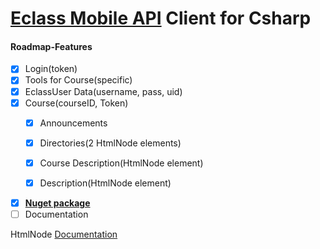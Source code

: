 # [Eclass Mobile API](https://dev.openeclass.org/projects/openeclass/wiki/%CE%A7%CF%81%CE%AE%CF%83%CE%B7_%CF%84%CE%BF%CF%85_Mobile_API) Client for Csharp
#### Roadmap-Features

- [x] Login(token)
- [x] Tools for Course(specific)
- [x] EclassUser Data(username, pass, uid)
- [x] Course(courseID, Token)
	- [x] Announcements

	- [x] Directories(2 HtmlNode elements)
    
    - [x] Course Description(HtmlNode element)
    
    - [x] Description(HtmlNode element)
- [x] [**Nuget package**](https://www.nuget.org/packages/EclassApi/)
- [ ] Documentation

HtmlNode [Documentation](http://www.nudoq.org/#!/Packages/HtmlAgilityPack/HtmlAgilityPack/HtmlNode)